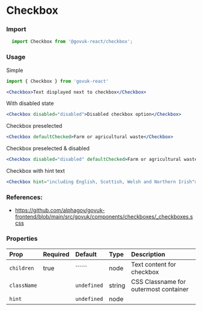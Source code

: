 Checkbox
========

### Import
```js
  import Checkbox from '@govuk-react/checkbox';
```
<!-- STORY -->

### Usage

Simple

```jsx
import { Checkbox } from 'govuk-react'

<Checkbox>Text displayed next to checkbox</Checkbox>
```

With disabled state

```jsx
<Checkbox disabled="disabled">Disabled checkbox option</Checkbox>
```

Checkbox preselected

```jsx
<Checkbox defaultChecked>Farm or agricultural waste</Checkbox>
```

Checkbox preselected & disabled

```jsx
<Checkbox disabled="disabled" defaultChecked>Farm or agricultural waste</Checkbox>
```

Checkbox with hint text

```jsx
<Checkbox hint="including English, Scottish, Welsh and Northern Irish">British</Checkbox>
```

### References:

- https://github.com/alphagov/govuk-frontend/blob/main/src/govuk/components/checkboxes/_checkboxes.scss

### Properties
Prop | Required | Default | Type | Description
:--- | :------- | :------ | :--- | :----------
 `children` | true | `````` | node | Text content for checkbox
 `className` |  | ```undefined``` | string | CSS Classname for outermost container
 `hint` |  | ```undefined``` | node | 


